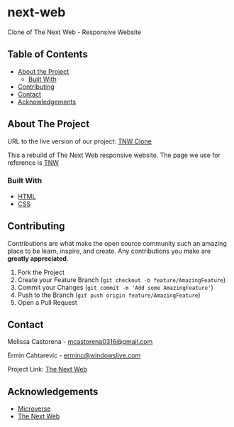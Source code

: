 # next-web

Clone of The Next Web - Responsive Website

## Table of Contents

* [About the Project](#about-the-project)
  * [Built With](#built-with)
* [Contributing](#contributing)
* [Contact](#contact)
* [Acknowledgements](#acknowledgements)

<!-- ABOUT THE PROJECT -->
## About The Project


URL to the live version of our project: [TNW Clone](https://rawcdn.githack.com/ermin-cahtarevic/next-web/58627029f105d56acb7af3b76d902d8a6695b74c/index.html)

This a rebuild of The Next Web responsive website. The page we use for reference is [TNW](https://thenextweb.com/)

### Built With

* [HTML](https://github.com/ermin-cahtarevic/next-web/blob/developer-branch/index.html)
* [CSS](https://github.com/ermin-cahtarevic/next-web/blob/developer-branch/style.css)

## Contributing

Contributions are what make the open source community such an amazing place to be learn, inspire, and create. Any contributions you make are **greatly appreciated**.

1. Fork the Project
2. Create your Feature Branch (`git checkout -b feature/AmazingFeature`)
3. Commit your Changes (`git commit -m 'Add some AmazingFeature'`)
4. Push to the Branch (`git push origin feature/AmazingFeature`)
5. Open a Pull Request


<!-- CONTACT -->
## Contact

Melissa Castorena - mcastorena0316@gmail.com

Ermin Cahtarevic - erminc@windowslive.com

Project Link: [The Next Web](https://github.com/ermin-cahtarevic/next-web/tree/developer-branch)



<!-- ACKNOWLEDGEMENTS -->
## Acknowledgements

* [Microverse](https://www.microverse.org/)
* [The Next Web](https://thenextweb.com/)

